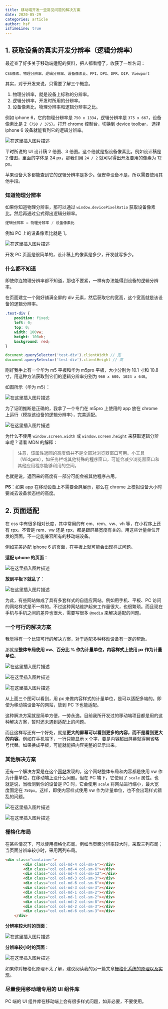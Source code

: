 ```yaml
---
title: 移动端开发一些常见问题的解决方案
date: 2020-05-29
categories: article
author: hsf
isTimeLine: true
---
```


## 1. 获取设备的真实开发分辨率（逻辑分辨率）
最近查了好多关于移动端适配的资料，把人都看懵了，收获了一堆名词：
```
CSS像素、物理分辨率、逻辑分辨率、设备像素比、PPI、DPI、DPR、DIP、Viewport
```
其实，对于开发来说，只需要了解三个概念。
1. 物理分辨率，就是设备上标称的分辨率。
2. 逻辑分辨率，开发时所用的分辨率。
3. 设备像素比，物理分辨率和逻辑分辨率之比。

例如 iphone 6，它的物理分辨率是 `750 x 1334`，逻辑分辨率是 `375 x 667`，设备像素比是 2（`750 / 375`）。打开 chrome 控制台，切换到 device toolbar， 选择 iphone 6 设备就能看到它的逻辑分辨率。

![在这里插入图片描述](https://img-blog.csdnimg.cn/20201121110407618.png?x-oss-process=image/watermark,type_ZmFuZ3poZW5naGVpdGk,shadow_10,text_aHR0cHM6Ly9ibG9nLmNzZG4ubmV0L3E0MTEwMjAzODI=,size_16,color_FFFFFF,t_70#pic_center)

平时所说的 UI 设计稿 2 倍图、3 倍图。这个倍就是指设备像素比。例如设计稿是 2 倍图，里面的字体是 24 px，那我们用 `24 / 2` 就可以得出开发要用的像素为 12 px。

苹果设备大多都能查到它的逻辑分辨率是多少。但安卓设备不是，所以需要使用其他手段。

### 知道物理分辨率
如果你知道物理分辨率，那可以通过 `window.devicePixelRatio` 获取设备像素比。然后再通过公式得出逻辑分辨率。
```js
逻辑分辨率 = 物理分辨率 / 设备像素比
```
例如 PC 上的设备像素比就是 1。

![在这里插入图片描述](https://img-blog.csdnimg.cn/20201121111155948.png#pic_center)

开发 PC 页面是很简单的，设计稿上的像素是多少，开发就写多少。

### 什么都不知道
即使你连物理分辨率都不知道，那也不要紧，一样有办法能得到设备的逻辑分辨率。

在页面建立一个刚好铺满全屏的 div 元素，然后获取它的宽高，这个宽高就是该设备的逻辑分辨率。
```css
.test-div {
	position: fixed;
	left: 0;
	top: 0;
	width: 100vw;
	height: 100vh;
	background: red;
}
```
```js
document.querySelector('test-div').clientWidth // 宽
document.querySelector('test-div').clientHeight // 高
```
刚好我手上有一个华为  m5 平板和华为 m5pro 平板，大小分别为 10.1 寸和 10.8 寸，用这种方法获取到它们的逻辑分辨率分别为 `960 x 600`、`1024 x 640`。

如图所示（华为 m5）：

![在这里插入图片描述](https://img-blog.csdnimg.cn/20191213104213298.png?x-oss-process=image/watermark,type_ZmFuZ3poZW5naGVpdGk,shadow_10,text_aHR0cHM6Ly9ibG9nLmNzZG4ubmV0L3E0MTEwMjAzODI=,size_16,color_FFFFFF,t_70)

为了证明推断是正确的，我拿了一个专门在 m5pro 上使用的 app 放在 chrome 上运行（模拟该设备的逻辑分辨率），完美适配。

![在这里插入图片描述](https://img-blog.csdnimg.cn/20191213105110800.png?x-oss-process=image/watermark,type_ZmFuZ3poZW5naGVpdGk,shadow_10,text_aHR0cHM6Ly9ibG9nLmNzZG4ubmV0L3E0MTEwMjAzODI=,size_16,color_FFFFFF,t_70)

为什么不使用 `window.screen.width` 或 `window.screen.height` 来获取逻辑分辨率呢？请看 MDN 的解释：
>注意，该属性返回的高度值并不是全部对浏览器窗口可用。小工具（Widgets），如任务栏或其他特殊的程序窗口，可能会减少浏览器窗口和其他应用程序能够利用的空间。

也就是说，返回来的高度有一部分可能会被其他程序占用。

**PS**：如果 app 在移动设备上不需要全屏展示，那么在 chrome 上模拟设备大小时要减去设备状态栏的高度。
## 2. 页面适配
在 css 中有很多相对长度，其中常用的有 em、rem、vw、vh 等，在小程序上还有 rpx。不管是 rem、vw 还是 rpx，都是跟屏幕宽度有关的。用这些计量单位开发的页面，不一定能兼容所有的移动端设备。

例如完美适配 iphone 6 的页面，在平板上就可能会出现样式问题。

**适配 iphone 的页面**：

![在这里插入图片描述](https://img-blog.csdnimg.cn/2020112112523771.png?x-oss-process=image/watermark,type_ZmFuZ3poZW5naGVpdGk,shadow_10,text_aHR0cHM6Ly9ibG9nLmNzZG4ubmV0L3E0MTEwMjAzODI=,size_16,color_FFFFFF,t_70#pic_center)

**放到平板下就乱了**：

![在这里插入图片描述](https://img-blog.csdnimg.cn/20201121125328211.png?x-oss-process=image/watermark,type_ZmFuZ3poZW5naGVpdGk,shadow_10,text_aHR0cHM6Ly9ibG9nLmNzZG4ubmV0L3E0MTEwMjAzODI=,size_16,color_FFFFFF,t_70#pic_center)


为此，有些网站做成了具有多套样式的自适应网站。例如用手机、平板、PC 访问的网站样式是不一样的。不过这种网站维护起来工作量很大，也很繁琐。而且现在手机与手机之间的差异也很大，需要写很多 `@media` 来解决适配的问题。

### 一个可行的解决方案
我觉得有一个比较可行的解决方案，对于适配多种移动设备有一定的帮助。

那就是**整体布局使用 vw、百分比 % 作为计量单位，内容样式上使用 px 作为计量单位**。

![在这里插入图片描述](https://segmentfault.com/img/remote/1460000038246027/view)

![在这里插入图片描述](https://img-blog.csdnimg.cn/20201121142851802.png?x-oss-process=image/watermark,type_ZmFuZ3poZW5naGVpdGk,shadow_10,text_aHR0cHM6Ly9ibG9nLmNzZG4ubmV0L3E0MTEwMjAzODI=,size_16,color_FFFFFF,t_70#pic_center)

![在这里插入图片描述](https://img-blog.csdnimg.cn/20201121142931403.png?x-oss-process=image/watermark,type_ZmFuZ3poZW5naGVpdGk,shadow_10,text_aHR0cHM6Ly9ibG9nLmNzZG4ubmV0L3E0MTEwMjAzODI=,size_16,color_FFFFFF,t_70#pic_center)

从上面三个图可以看到，用 px 来做内容样式的计量单位，是可以适配多端的。即使为移动端设备写的网站，放到 PC 下也能适配。

这种解决方案就是简单方便，一劳永逸。目前我所开发过的移动端项目都是用的这种解决方案，暂时还未遇到适配上的问题。

而且这样写还有一个好处，就是**更大的屏幕可以看到更多的内容，而不是看到更大的内容**。例如在手机端下，一行只能显示 x 个字，要是内容超出屏幕就得用省略号代替。如果换成平板，可能就能把内容完整的显示出来。

### 其他解决方案
还有一个解决方案是在这个[网站](https://news.qq.com/zt2020/page/feiyan.htm#/)发现的。这个网站整体布局和内容都是使用 vw 作为计量单位，在移动端上没什么问题。但在 PC 端下，它使用了 `scale` 属性。也就是说，当检测到你的设备是 PC 时，它会使用 `scale` 将网站进行缩小，最大宽度固定在 `750px`。这样，即使内容样式使用 vw 作为计量单位，也不会出现样式错乱的问题。

![在这里插入图片描述](https://img-blog.csdnimg.cn/20201121152744749.png?x-oss-process=image/watermark,type_ZmFuZ3poZW5naGVpdGk,shadow_10,text_aHR0cHM6Ly9ibG9nLmNzZG4ubmV0L3E0MTEwMjAzODI=,size_16,color_FFFFFF,t_70#pic_center)

![在这里插入图片描述](https://img-blog.csdnimg.cn/20201121152804833.png?x-oss-process=image/watermark,type_ZmFuZ3poZW5naGVpdGk,shadow_10,text_aHR0cHM6Ly9ibG9nLmNzZG4ubmV0L3E0MTEwMjAzODI=,size_16,color_FFFFFF,t_70#pic_center)
### 栅格化布局
在某些情况下，可以使用栅格化布局。例如当页面分辨率较大时，采取三列布局；当页面分辨率较小时，采用两列布局。

```html
<div class="container">
		<div class="col col-md-4 col-sm-6"></div>
		<div class="col col-md-4 col-sm-6"></div>
		<div class="col col-md-4 col-sm-12"></div>
		<div class="col col-md-3 col-sm-3"></div>
		<div class="col col-md-6 col-sm-6"></div>
		<div class="col col-md-3 col-sm-3"></div>
		<div class="col col-md-1 col-sm-2"></div>
		<div class="col col-md-1 col-sm-2"></div>
		<div class="col col-md-2 col-sm-8"></div>
		<div class="col col-md-2 col-sm-3"></div>
		<div class="col col-md-6 col-sm-3"></div>
	</div>	
```

**分辨率较大时的页面**：

![在这里插入图片描述](https://img-blog.csdnimg.cn/20201121154641400.png?x-oss-process=image/watermark,type_ZmFuZ3poZW5naGVpdGk,shadow_10,text_aHR0cHM6Ly9ibG9nLmNzZG4ubmV0L3E0MTEwMjAzODI=,size_16,color_FFFFFF,t_70#pic_center)

**分辨率较小时的页面**：

![在这里插入图片描述](https://img-blog.csdnimg.cn/20201121154707760.png?x-oss-process=image/watermark,type_ZmFuZ3poZW5naGVpdGk,shadow_10,text_aHR0cHM6Ly9ibG9nLmNzZG4ubmV0L3E0MTEwMjAzODI=,size_16,color_FFFFFF,t_70#pic_center)

如果你对栅格化原理不太了解，建议阅读我的另一篇文章[栅格化系统的原理以及实现](https://zhuanlan.zhihu.com/p/61401978)。
### 尽量使用移动端专用的 UI 组件库
PC 端的 UI 组件库在移动端上会有很多样式问题，如非必要，不要使用。
